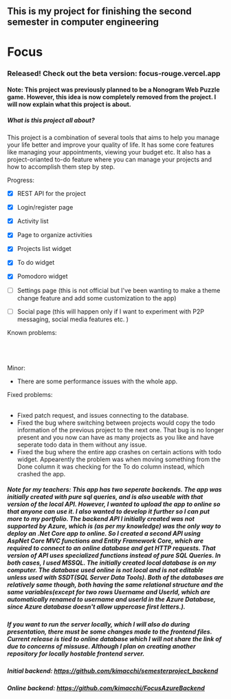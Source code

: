 ## This is my project for finishing the second semester in computer engineering

# Focus

### Released! Check out the beta version: focus-rouge.vercel.app

#### Note: This project was previously planned to be a Nonogram Web Puzzle game. However, this idea is now completely removed from the project. I will now explain what this project is about.

##### <bold>What is this project all about?</bold>

This project is a combination of several tools that aims to help you manage your life better and improve your quality of life. It has some core features like managing your appointments, viewing your budget etc. It also has a project-orianted to-do feature where you can manage your projects and how to accomplish them step by step. 


Progress:
 - [x] REST API for the project
 - [x] Login/register page
 - [x] Activity list
 - [x] Page to organize activities
 - [x] Projects list widget
 - [x] To do widget
 - [x] Pomodoro widget
 - [ ] Settings page (this is not official but I've been wanting to make a theme change feature and add some customization to the app)
 - [ ] Social page (this will happen only if I want to experiment with P2P messaging, social media features etc. )


Known problems:
<br></br>

  <br></br>
 Minor:
  * There are some performance issues with the whole app.  

Fixed problems:
<br></br>
  * Fixed patch request, and issues connecting to the database.
  * Fixed the bug where switching between projects would copy the todo information of the previous project to the next one. That bug is no longer present and you now can have as many projects as you like and have seperate todo data in them without any issue.
  * Fixed the bug where the entire app crashes on certain actions with todo widget. Appearently the problem was when moving something from the Done column it was checking for the To do column instead, which crashed the app.


##### Note for my teachers: This app has two seperate backends. The app was initially created with pure sql queries, and is also useable with that version of the local API. However, I wanted to upload the app to online so that anyone can use it. I also wanted to develop it further so I can put more to my portfolio. The backend API I initially created was not supported by Azure, which is (as per my knowledge) was the only way to deploy an .Net Core app to online. So I created a second API using AspNet Core MVC functions and Entity Framework Core, which are required to connect to an online database and get HTTP requests. That version of API uses specialized functions instead of pure SQL Queries. In both cases, I used MSSQL. The initially created local database is on my computer. The database used online is not local and is not editable unless used with SSDT(SQL Server Data Tools). Both of the databases are relatively same though, both having the same relational structure and the same variables(except for two rows Username and UserId, which are automatically renamed to username and userId in the Azure Database, since Azure database doesn't allow uppercase first letters.).

##### If you want to run the server locally, which I will also do during presentation, there must be some changes made to the frontend files. Current release is tied to online database which I will not share the link of due to concerns of missuse. Although I plan on creating another repository for locally hostable frontend server.

##### Initial backend: https://github.com/kimacchi/semesterproject_backend
##### Online backend: https://github.com/kimacchi/FocusAzureBackend

